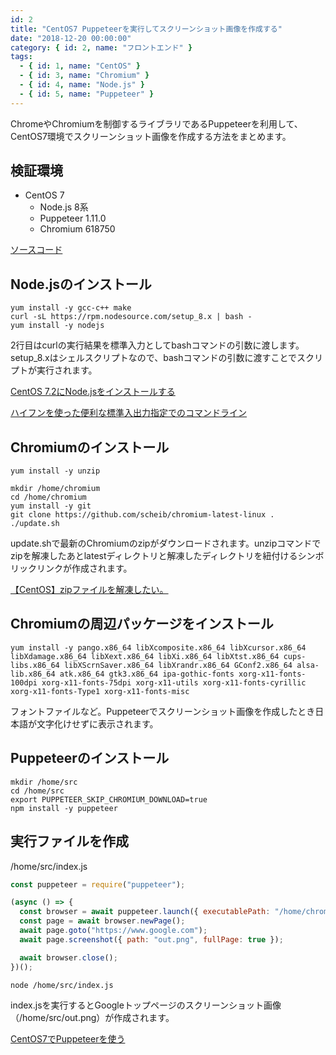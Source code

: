 ```yaml
---
id: 2
title: "CentOS7 Puppeteerを実行してスクリーンショット画像を作成する"
date: "2018-12-20 00:00:00"
category: { id: 2, name: "フロントエンド" }
tags:
  - { id: 1, name: "CentOS" }
  - { id: 3, name: "Chromium" }
  - { id: 4, name: "Node.js" }
  - { id: 5, name: "Puppeteer" }
---
```


ChromeやChromiumを制御するライブラリであるPuppeteerを利用して、CentOS7環境でスクリーンショット画像を作成する方法をまとめます。

<!--more-->

## 検証環境

- CentOS 7
    - Node.js 8系
    - Puppeteer 1.11.0
    - Chromium 618750

[ソースコード](https://github.com/krabben16/test-puppeteer)

## Node.jsのインストール

```shell
yum install -y gcc-c++ make
curl -sL https://rpm.nodesource.com/setup_8.x | bash -
yum install -y nodejs
```

2行目はcurlの実行結果を標準入力としてbashコマンドの引数に渡します。setup_8.xはシェルスクリプトなので、bashコマンドの引数に渡すことでスクリプトが実行されます。

[CentOS 7.2にNode.jsをインストールする](https://qiita.com/te2u/items/ee8391842397da381e23)

[ハイフンを使った便利な標準入出力指定でのコマンドライン](https://qiita.com/bami3/items/d67152d19aa8ac2d47de)

## Chromiumのインストール

```shell
yum install -y unzip
```

```shell
mkdir /home/chromium
cd /home/chromium
yum install -y git
git clone https://github.com/scheib/chromium-latest-linux .
./update.sh
```

update.shで最新のChromiumのzipがダウンロードされます。unzipコマンドでzipを解凍したあとlatestディレクトリと解凍したディレクトリを紐付けるシンボリックリンクが作成されます。

[【CentOS】zipファイルを解凍したい。](http://note.onichannn.net/archives/3178)

## Chromiumの周辺パッケージをインストール

```shell
yum install -y pango.x86_64 libXcomposite.x86_64 libXcursor.x86_64 libXdamage.x86_64 libXext.x86_64 libXi.x86_64 libXtst.x86_64 cups-libs.x86_64 libXScrnSaver.x86_64 libXrandr.x86_64 GConf2.x86_64 alsa-lib.x86_64 atk.x86_64 gtk3.x86_64 ipa-gothic-fonts xorg-x11-fonts-100dpi xorg-x11-fonts-75dpi xorg-x11-utils xorg-x11-fonts-cyrillic xorg-x11-fonts-Type1 xorg-x11-fonts-misc
```

フォントファイルなど。Puppeteerでスクリーンショット画像を作成したとき日本語が文字化けせずに表示されます。

## Puppeteerのインストール

```shell
mkdir /home/src
cd /home/src
export PUPPETEER_SKIP_CHROMIUM_DOWNLOAD=true
npm install -y puppeteer 
```

## 実行ファイルを作成

/home/src/index.js

```js
const puppeteer = require("puppeteer");

(async () => {
  const browser = await puppeteer.launch({ executablePath: "/home/chromium/latest/chrome", args: ["--no-sandbox", "--disable-setuid-sandbox"] });
  const page = await browser.newPage();
  await page.goto("https://www.google.com");
  await page.screenshot({ path: "out.png", fullPage: true });

  await browser.close();
})();
```

```shell
node /home/src/index.js
```

index.jsを実行するとGoogleトップページのスクリーンショット画像（/home/src/out.png）が作成されます。

[CentOS7でPuppeteerを使う](https://qiita.com/horikeso/items/0bf9a78454b8124a6dfa)
